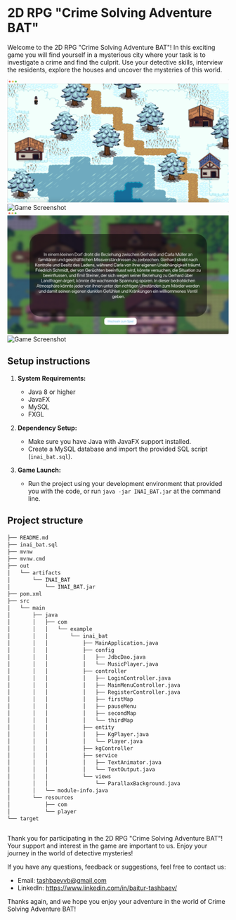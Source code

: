 # 2D RPG "Crime Solving Adventure BAT"

Welcome to the 2D RPG "Crime Solving Adventure BAT"! In this exciting game you will find yourself in a mysterious city where your task is to investigate a crime and find the culprit. Use your detective skills, interview the residents, explore the houses and uncover the mysteries of this world.

![Game Screenshot](/src/main/resources/com/example/inai_bat/images/screenshots/Bildschirmfoto%202023-12-23%20um%2003.10.26.png)
![Game Screenshot](/src/main/resources/com/example/inai_bat/images/screenshots/Bildschirmfoto%202023-12-23%20um%2003.46.39.png)
![Game Screenshot](/src/main/resources/com/example/inai_bat/images/screenshots/Bildschirmfoto%202023-12-23%20um%2003.45.54.png)
![Game Screenshot](/src/main/resources/com/example/inai_bat/images/screenshots/Bildschirmfoto%202023-12-30%20um%2007.43.23.png)


## Setup instructions

1. **System Requirements:**
    - Java 8 or higher
    - JavaFX
    - MySQL
    - FXGL

2. **Dependency Setup:**
    - Make sure you have Java with JavaFX support installed.
    - Create a MySQL database and import the provided SQL script (`inai_bat.sql`).

3. **Game Launch:**
    - Run the project using your development environment that provided you with the code, or run `java -jar INAI_BAT.jar` at the command line.

## Project structure

```plaintext
├── README.md
├── inai_bat.sql
├── mvnw
├── mvnw.cmd
├── out
│   └── artifacts
│       └── INAI_BAT
│           └── INAI_BAT.jar
├── pom.xml
├── src
│   └── main
│       ├── java
│       │   ├── com
│       │   │   └── example
│       │   │       └── inai_bat
│       │   │           ├── MainApplication.java
│       │   │           ├── config
│       │   │           │   ├── JdbcDao.java
│       │   │           │   └── MusicPlayer.java
│       │   │           ├── controller
│       │   │           │   ├── LoginController.java
│       │   │           │   ├── MainMenuController.java
│       │   │           │   ├── RegisterController.java
│       │   │           │   ├── firstMap
│       │   │           │   ├── pauseMenu
│       │   │           │   ├── secondMap
│       │   │           │   └── thirdMap
│       │   │           ├── entity
│       │   │           │   ├── KgPlayer.java
│       │   │           │   └── Player.java
│       │   │           ├── kgController
│       │   │           ├── service
│       │   │           │   ├── TextAnimator.java
│       │   │           │   └── TextOutput.java
│       │   │           └── views
│       │   │               └── ParallaxBackground.java
│       │   └── module-info.java
│       └── resources
│           ├── com
│           └── player
└── target
```


## 

Thank you for participating in the 2D RPG "Crime Solving Adventure BAT"! Your support and interest in the game are important to us. Enjoy your journey in the world of detective mysteries!

If you have any questions, feedback or suggestions, feel free to contact us:

- Email: tashbaevvb@gmail.com
- LinkedIn: https://www.linkedin.com/in/baitur-tashbaev/

Thanks again, and we hope you enjoy your adventure in the world of Crime Solving Adventure BAT!
